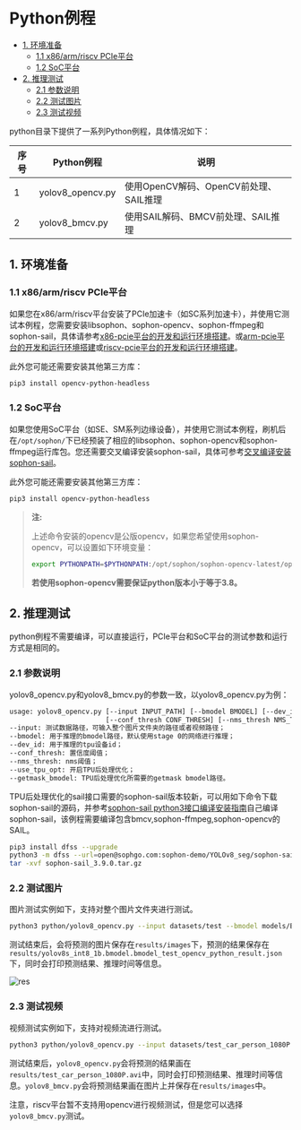 # Python例程
* [1. 环境准备](#1-环境准备)
    * [1.1 x86/arm/riscv PCIe平台](#11-x86armriscv-pcie平台)
    * [1.2 SoC平台](#12-soc平台)
* [2. 推理测试](#2-推理测试)
    * [2.1 参数说明](#21-参数说明)
    * [2.2 测试图片](#22-测试图片)
    * [2.3 测试视频](#23-测试视频)

python目录下提供了一系列Python例程，具体情况如下：

| 序号 |  Python例程      | 说明                                |
| ---- | ---------------- | -----------------------------------  |
| 1    | yolov8_opencv.py | 使用OpenCV解码、OpenCV前处理、SAIL推理 |
| 2    | yolov8_bmcv.py   | 使用SAIL解码、BMCV前处理、SAIL推理 |

## 1. 环境准备
### 1.1 x86/arm/riscv PCIe平台

如果您在x86/arm/riscv平台安装了PCIe加速卡（如SC系列加速卡），并使用它测试本例程，您需要安装libsophon、sophon-opencv、sophon-ffmpeg和sophon-sail，具体请参考[x86-pcie平台的开发和运行环境搭建](../../../docs/Environment_Install_Guide.md#3-x86-pcie平台的开发和运行环境搭建)。或[arm-pcie平台的开发和运行环境搭建](../../../docs/Environment_Install_Guide.md#5-arm-pcie平台的开发和运行环境搭建)或[riscv-pcie平台的开发和运行环境搭建](../../../docs/Environment_Install_Guide.md#6-riscv-pcie平台的开发和运行环境搭建)。

此外您可能还需要安装其他第三方库：
```bash
pip3 install opencv-python-headless
```

### 1.2 SoC平台

如果您使用SoC平台（如SE、SM系列边缘设备），并使用它测试本例程，刷机后在`/opt/sophon/`下已经预装了相应的libsophon、sophon-opencv和sophon-ffmpeg运行库包。您还需要交叉编译安装sophon-sail，具体可参考[交叉编译安装sophon-sail](../../../docs/Environment_Install_Guide.md#42-交叉编译安装sophon-sail)。

此外您可能还需要安装其他第三方库：
```bash
pip3 install opencv-python-headless
```

> **注:**
>
> 上述命令安装的opencv是公版opencv，如果您希望使用sophon-opencv，可以设置如下环境变量：
> ```bash
> export PYTHONPATH=$PYTHONPATH:/opt/sophon/sophon-opencv-latest/opencv-python/
> ```
> **若使用sophon-opencv需要保证python版本小于等于3.8。**

## 2. 推理测试
python例程不需要编译，可以直接运行，PCIe平台和SoC平台的测试参数和运行方式是相同的。
### 2.1 参数说明
yolov8_opencv.py和yolov8_bmcv.py的参数一致，以yolov8_opencv.py为例：
```bash
usage: yolov8_opencv.py [--input INPUT_PATH] [--bmodel BMODEL] [--dev_id DEV_ID]
                        [--conf_thresh CONF_THRESH] [--nms_thresh NMS_THRESH]
--input: 测试数据路径，可输入整个图片文件夹的路径或者视频路径；
--bmodel: 用于推理的bmodel路径，默认使用stage 0的网络进行推理；
--dev_id: 用于推理的tpu设备id；
--conf_thresh: 置信度阈值；
--nms_thresh: nms阈值；
--use_tpu_opt: 开启TPU后处理优化；
--getmask_bmodel: TPU后处理优化所需要的getmask bmodel路径。
```

TPU后处理优化的sail接口需要的sophon-sail版本较新，可以用如下命令下载sophon-sail的源码，并参考[sophon-sail python3接口编译安装指南](https://doc.sophgo.com/sdk-docs/v24.04.01/docs_latest_release/docs/sophon-sail/docs/zh/html/1_build.html#python3wheel)自己编译sophon-sail，该例程需要编译包含bmcv,sophon-ffmpeg,sophon-opencv的SAIL。

```bash
pip3 install dfss --upgrade
python3 -m dfss --url=open@sophgo.com:sophon-demo/YOLOv8_seg/sophon-sail_3.9.0.tar.gz
tar -xvf sophon-sail_3.9.0.tar.gz
```


### 2.2 测试图片
图片测试实例如下，支持对整个图片文件夹进行测试。
```bash
python3 python/yolov8_opencv.py --input datasets/test --bmodel models/BM1688/yolov8s_int8_1b.bmodel --dev_id 0 --conf_thresh 0.25 --nms_thresh 0.7 #--use_tpu_opt
```
测试结束后，会将预测的图片保存在`results/images`下，预测的结果保存在`results/yolov8s_int8_1b.bmodel.bmodel_test_opencv_python_result.json`下，同时会打印预测结果、推理时间等信息。

![res](../pics/3_python_opencv.jpg)

### 2.3 测试视频
视频测试实例如下，支持对视频流进行测试。
```bash
python3 python/yolov8_opencv.py --input datasets/test_car_person_1080P.mp4 --bmodel models/BM1688/yolov8s_int8_1b.bmodel --dev_id 0 --conf_thresh 0.25 --nms_thresh 0.7 #--use_tpu_opt
```
测试结束后，`yolov8_opencv.py`会将预测的结果画在`results/test_car_person_1080P.avi`中，同时会打印预测结果、推理时间等信息。`yolov8_bmcv.py`会将预测结果画在图片上并保存在`results/images`中。

注意，riscv平台暂不支持用opencv进行视频测试，但是您可以选择`yolov8_bmcv.py`测试。